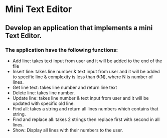 # Mini Text Editor
## Develop an application that implements a mini Text Editor. 
### The application have the following functions:
 - Add line: takes text input from user and it will be added to the end of the file
 - Insert line: takes line number & text input from user and it will be added to specific line & complexity is less than θ(N), where N is number of lines.
 - Get line text: takes line number and return line text
 - Delete line: takes line number.
 - Update line: takes line number & text input from user and it will be updated with specific old line.
 - Find all: takes a string and return all lines numbers which contains that string.
 - Find and replace all: takes 2 strings then replace first with second in all lines.
 - Show: Display all lines with their numbers to the user.
